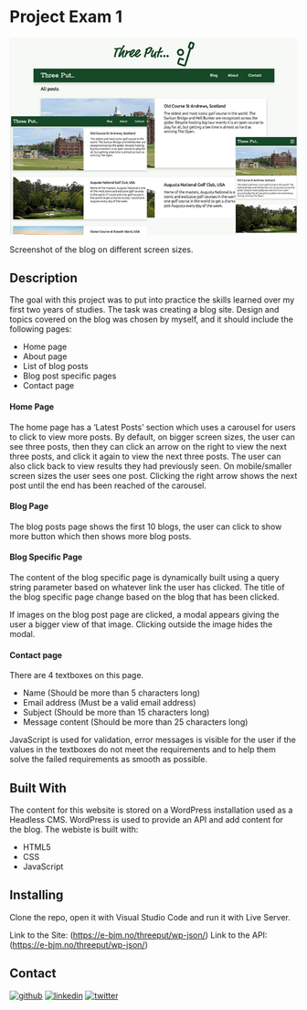 # Project Exam 1

![image](https://github.com/Noroff-FEU-Assignments/project-exam-1-ebejmo/blob/main/tp-img.jpg)

Screenshot of the blog on different screen sizes.

## Description

The goal with this project was to put into practice the skills learned over my first two years of studies. 
The task was creating a blog site. Design and topics covered on the blog was chosen by myself, and it should include the following pages:
-	Home page
-	About page
-	List of blog posts
-	Blog post specific pages
-	Contact page

#### Home Page
The home page has a ‘Latest Posts’ section which uses a carousel for users to click to view more posts. By default, on bigger screen sizes, the user can see three posts, then they can click an arrow on the right to view the next three posts, and click it again to view the next three posts. The user can also click back to view results they had previously seen. On mobile/smaller screen sizes the user sees one post. Clicking the right arrow shows the next post until the end has been reached of the carousel.

#### Blog Page

The blog posts page shows the first 10 blogs, the user can click to show more button which then shows more blog posts.

#### Blog Specific Page

The content of the blog specific page is dynamically built using a query string parameter based on whatever link the user has clicked. The title of the blog specific page change based on the blog that has been clicked.

If images on the blog post page are clicked, a modal appears giving the user a bigger view of that image. Clicking outside the image hides the modal.

#### Contact page

There are 4 textboxes on this page.
-	Name (Should be more than 5 characters long)
-	Email address (Must be a valid email address)
-	Subject (Should be more than 15 characters long)
-	Message content (Should be more than 25 characters long)

JavaScript is used for validation, error messages is visible for the user if the values in the textboxes do not meet the requirements and to help them solve the failed requirements as smooth as possible.

## Built With

The content for this website is stored on a WordPress installation used as a Headless CMS. WordPress is used to provide an API and add content for the blog. The webiste is built with: 
-	HTML5
-	CSS
-	JavaScript

## Installing

Clone the repo, open it with Visual Studio Code and run it with Live Server.

Link to the Site: (https://e-bjm.no/threeput/wp-json/)
Link to the API: (https://e-bjm.no/threeput/wp-json/)



## Contact


[<img src='https://cdn.jsdelivr.net/npm/simple-icons@3.0.1/icons/github.svg' alt='github' height='40'>](https://github.com/ebejmo)  [<img src='https://cdn.jsdelivr.net/npm/simple-icons@3.0.1/icons/linkedin.svg' alt='linkedin' height='40'>](https://www.linkedin.com/in/emil-bejmo-032854148/)  [<img src='https://cdn.jsdelivr.net/npm/simple-icons@3.0.1/icons/twitter.svg' alt='twitter' height='40'>](https://twitter.com/emilbejmo)  


